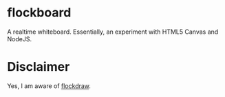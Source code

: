flockboard
==========

A realtime whiteboard. Essentially, an experiment with HTML5 Canvas and NodeJS.

Disclaimer
==========

Yes, I am aware of [flockdraw](http://www.flockdraw.com).